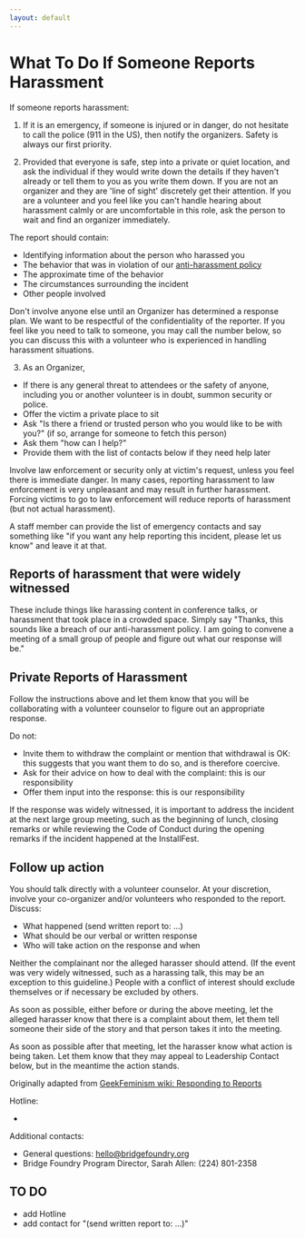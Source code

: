 ```yaml
---
layout: default
---
```


# What To Do If Someone Reports Harassment 

If someone reports harassment:

1. If it is an emergency, if someone is injured or in danger, do not hesitate to call the police (911 in the US), then notify the organizers. Safety is always our first priority.
 
2. Provided that everyone is safe, step into a private or quiet location, and ask the individual if they would write down the details if they haven't already or tell them to you as you write them down. If you are not an organizer and they are 'line of sight' discretely get their attention.  If you are a volunteer and you feel like you can't handle hearing about harassment calmly or are uncomfortable in this role, ask the person to wait and find an organizer immediately.

The report should contain:

* Identifying information about the person who harassed you
* The behavior that was in violation of our [anti-harassment policy](anti-harrassment-policy.html)
* The approximate time of the behavior
* The circumstances surrounding the incident
* Other people involved

Don't involve anyone else until an Organizer has determined a response plan. We want to be respectful of the confidentiality of the reporter.  If you feel like you need to talk to someone, you may call the number below, so you can discuss this with a volunteer who is experienced in handling harassment situations.

3. As an Organizer, 

* If there is any general threat to attendees or the safety of anyone, including you or another volunteer is in doubt, summon security or police.
* Offer the victim a private place to sit
* Ask "Is there a friend or trusted person who you would like to be with you?" (if so, arrange for someone to fetch this person)
* Ask them "how can I help?"
* Provide them with the list of contacts below if they need help later

Involve law enforcement or security only at victim's request, unless you feel there is immediate danger.  In many cases, reporting harassment to law enforcement is very unpleasant and may result in further harassment. Forcing victims to go to law enforcement will reduce reports of harassment (but not actual harassment).

A staff member can provide the list of emergency contacts and say something like "if you want any help reporting this incident, please let us know" and leave it at that.

## Reports of harassment that were widely witnessed

These include things like harassing content in conference talks, or harassment that took place in a crowded space.
Simply say "Thanks, this sounds like a breach of our anti-harassment policy. I am going to convene a meeting of a small group of people and figure out what our response will be."

## Private Reports of Harassment 

Follow the instructions above and let them know that you will be collaborating with a volunteer counselor to figure out an appropriate response.

Do not:

* Invite them to withdraw the complaint or mention that withdrawal is OK: this suggests that you want them to do so, and is therefore coercive. 
* Ask for their advice on how to deal with the complaint: this is our responsibility
* Offer them input into the response: this is our responsibility

If the response was widely witnessed, it is important to address the incident at the next large group meeting, such as the beginning of lunch, closing remarks or while reviewing the Code of Conduct during the opening remarks if the incident happened at the InstallFest.

## Follow up action

You should talk directly with a volunteer counselor. At your discretion, involve your co-organizer and/or volunteers who responded to the report.  Discuss:

* What happened (send written report to: ...)
* What should be our verbal or written response 
* Who will take action on the response and when

Neither the complainant nor the alleged harasser should attend. (If the event was very widely witnessed, such as a harassing talk, this may be an exception to this guideline.) People with a conflict of interest should exclude themselves or if necessary be excluded by others.

As soon as possible, either before or during the above meeting, let the alleged harasser know that there is a complaint about them, let them tell someone their side of the story and that person takes it into the meeting.

As soon as possible after that meeting, let the harasser know what action is being taken. Let them know that they may appeal to Leadership Contact below, but in the meantime the action stands. 

Originally adapted from [GeekFeminism wiki: Responding to Reports](http://geekfeminism.wikia.com/wiki/Conference_anti-harassment/Responding_to_reports)

Hotline: 

* 

Additional contacts:

* General questions: [hello@bridgefoundry.org](mailto:hello@bridgefoundry.org)
* Bridge Foundry Program Director, Sarah Allen: (224) 801-2358



## TO DO

* add Hotline
* add contact for "(send written report to: ...)"

